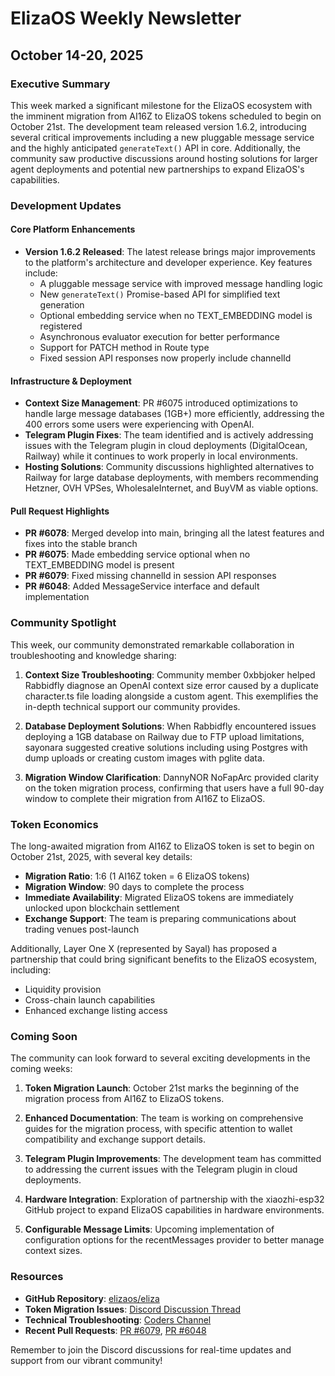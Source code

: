 # ElizaOS Weekly Newsletter
## October 14-20, 2025

### Executive Summary
This week marked a significant milestone for the ElizaOS ecosystem with the imminent migration from AI16Z to ElizaOS tokens scheduled to begin on October 21st. The development team released version 1.6.2, introducing several critical improvements including a new pluggable message service and the highly anticipated `generateText()` API in core. Additionally, the community saw productive discussions around hosting solutions for larger agent deployments and potential new partnerships to expand ElizaOS's capabilities.

### Development Updates

#### Core Platform Enhancements
- **Version 1.6.2 Released**: The latest release brings major improvements to the platform's architecture and developer experience. Key features include:
  - A pluggable message service with improved message handling logic
  - New `generateText()` Promise-based API for simplified text generation
  - Optional embedding service when no TEXT_EMBEDDING model is registered
  - Asynchronous evaluator execution for better performance
  - Support for PATCH method in Route type
  - Fixed session API responses now properly include channelId

#### Infrastructure & Deployment
- **Context Size Management**: PR #6075 introduced optimizations to handle large message databases (1GB+) more efficiently, addressing the 400 errors some users were experiencing with OpenAI.
- **Telegram Plugin Fixes**: The team identified and is actively addressing issues with the Telegram plugin in cloud deployments (DigitalOcean, Railway) while it continues to work properly in local environments.
- **Hosting Solutions**: Community discussions highlighted alternatives to Railway for large database deployments, with members recommending Hetzner, OVH VPSes, WholesaleInternet, and BuyVM as viable options.

#### Pull Request Highlights
- **PR #6078**: Merged develop into main, bringing all the latest features and fixes into the stable branch
- **PR #6075**: Made embedding service optional when no TEXT_EMBEDDING model is present
- **PR #6079**: Fixed missing channelId in session API responses
- **PR #6048**: Added MessageService interface and default implementation

### Community Spotlight

This week, our community demonstrated remarkable collaboration in troubleshooting and knowledge sharing:

1. **Context Size Troubleshooting**: Community member 0xbbjoker helped Rabbidfly diagnose an OpenAI context size error caused by a duplicate character.ts file loading alongside a custom agent. This exemplifies the in-depth technical support our community provides.

2. **Database Deployment Solutions**: When Rabbidfly encountered issues deploying a 1GB database on Railway due to FTP upload limitations, sayonara suggested creative solutions including using Postgres with dump uploads or creating custom images with pglite data.

3. **Migration Window Clarification**: DannyNOR NoFapArc provided clarity on the token migration process, confirming that users have a full 90-day window to complete their migration from AI16Z to ElizaOS.

### Token Economics

The long-awaited migration from AI16Z to ElizaOS token is set to begin on October 21st, 2025, with several key details:

- **Migration Ratio**: 1:6 (1 AI16Z token = 6 ElizaOS tokens)
- **Migration Window**: 90 days to complete the process
- **Immediate Availability**: Migrated ElizaOS tokens are immediately unlocked upon blockchain settlement
- **Exchange Support**: The team is preparing communications about trading venues post-launch

Additionally, Layer One X (represented by Sayal) has proposed a partnership that could bring significant benefits to the ElizaOS ecosystem, including:
- Liquidity provision
- Cross-chain launch capabilities
- Enhanced exchange listing access

### Coming Soon

The community can look forward to several exciting developments in the coming weeks:

1. **Token Migration Launch**: October 21st marks the beginning of the migration process from AI16Z to ElizaOS tokens.

2. **Enhanced Documentation**: The team is working on comprehensive guides for the migration process, with specific attention to wallet compatibility and exchange support details.

3. **Telegram Plugin Improvements**: The development team has committed to addressing the current issues with the Telegram plugin in cloud deployments.

4. **Hardware Integration**: Exploration of partnership with the xiaozhi-esp32 GitHub project to expand ElizaOS capabilities in hardware environments.

5. **Configurable Message Limits**: Upcoming implementation of configuration options for the recentMessages provider to better manage context sizes.

### Resources

- **GitHub Repository**: [elizaos/eliza](https://github.com/elizaos/eliza)
- **Token Migration Issues**: [Discord Discussion Thread](https://discord.com/channels/elizaOS/1253563209462448241)
- **Technical Troubleshooting**: [Coders Channel](https://discord.com/channels/elizaOS/1300025221834739744)
- **Recent Pull Requests**: [PR #6079](https://github.com/elizaOS/eliza/pull/6079), [PR #6048](https://github.com/elizaOS/eliza/pull/6048)

Remember to join the Discord discussions for real-time updates and support from our vibrant community!